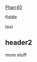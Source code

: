 
[Pharr40](https://github.com/gregorycrane/gregorycrane.github.io/blob/master/vocabulary-pharr40.html)

fiddle

text

## header2

more stuff
